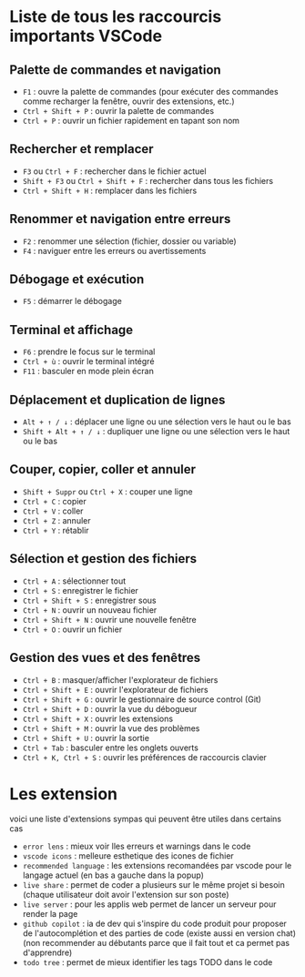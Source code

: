 # Liste de tous les raccourcis importants VSCode

## Palette de commandes et navigation

- `F1` : ouvre la palette de commandes (pour exécuter des commandes comme recharger la fenêtre, ouvrir des extensions, etc.)
- `Ctrl + Shift + P` : ouvrir la palette de commandes
- `Ctrl + P` : ouvrir un fichier rapidement en tapant son nom

## Rechercher et remplacer

- `F3` ou `Ctrl + F` : rechercher dans le fichier actuel
- `Shift + F3` ou `Ctrl + Shift + F` : rechercher dans tous les fichiers
- `Ctrl + Shift + H` : remplacer dans les fichiers

## Renommer et navigation entre erreurs

- `F2` : renommer une sélection (fichier, dossier ou variable)
- `F4` : naviguer entre les erreurs ou avertissements

## Débogage et exécution

- `F5` : démarrer le débogage

## Terminal et affichage

- `F6` : prendre le focus sur le terminal
- `Ctrl + ù` : ouvrir le terminal intégré
- `F11` : basculer en mode plein écran

## Déplacement et duplication de lignes

- `Alt + ↑ / ↓` : déplacer une ligne ou une sélection vers le haut ou le bas
- `Shift + Alt + ↑ / ↓` : dupliquer une ligne ou une sélection vers le haut ou le bas

## Couper, copier, coller et annuler

- `Shift + Suppr` ou `Ctrl + X` : couper une ligne
- `Ctrl + C` : copier
- `Ctrl + V` : coller
- `Ctrl + Z` : annuler
- `Ctrl + Y` : rétablir

## Sélection et gestion des fichiers

- `Ctrl + A` : sélectionner tout
- `Ctrl + S` : enregistrer le fichier
- `Ctrl + Shift + S` : enregistrer sous
- `Ctrl + N` : ouvrir un nouveau fichier
- `Ctrl + Shift + N` : ouvrir une nouvelle fenêtre
- `Ctrl + O` : ouvrir un fichier

## Gestion des vues et des fenêtres

- `Ctrl + B` : masquer/afficher l'explorateur de fichiers
- `Ctrl + Shift + E` : ouvrir l'explorateur de fichiers
- `Ctrl + Shift + G` : ouvrir le gestionnaire de source control (Git)
- `Ctrl + Shift + D` : ouvrir la vue du débogueur
- `Ctrl + Shift + X` : ouvrir les extensions
- `Ctrl + Shift + M` : ouvrir la vue des problèmes
- `Ctrl + Shift + U` : ouvrir la sortie
- `Ctrl + Tab` : basculer entre les onglets ouverts
- `Ctrl + K, Ctrl + S` : ouvrir les préférences de raccourcis clavier

# Les extension

voici une liste d'extensions sympas qui peuvent être utiles dans certains cas

- `error lens` : mieux voir lles erreurs et warnings dans le code
- `vscode icons` : melleure esthetique des icones de fichier
- `recommended language` : les extensions recomandées par vscode pour le langage actuel (en bas a gauche dans la popup)
- `live share` : permet de coder a plusieurs sur le même projet si besoin (chaque utilisateur doit avoir l'extension sur son poste)
- `live server` : pour les applis web permet de lancer un serveur pour render la page
- `github copilot` : ia de dev qui s'inspire du code produit pour proposer de l'autocomplétion et des parties de code (existe aussi en version chat) (non recommender au débutants parce que il fait tout et ca permet pas d'apprendre)
- `todo tree` : permet de mieux identifier les tags TODO dans le code

